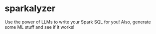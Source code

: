 # sparkalyzer
Use the power of LLMs to write your Spark SQL for you!  Also, generate some ML stuff and see if it works! 
